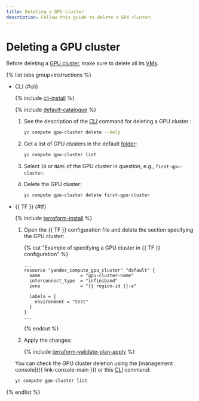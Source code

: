 ```yaml
---
title: Deleting a GPU cluster
description: Follow this guide to delete a GPU cluster.
---
```


# Deleting a GPU cluster


Before deleting a [GPU cluster](../../concepts/gpus.md#gpu-clusters), make sure to delete all its [VMs](../../concepts/vm.md).

{% list tabs group=instructions %}

- CLI {#cli}

  {% include [cli-install](../../../_includes/cli-install.md) %}

  {% include [default-catalogue](../../../_includes/default-catalogue.md) %}

  1. See the description of the [CLI](../../../cli/) command for deleting a GPU cluster :

     ```bash
     yc compute gpu-cluster delete --help
     ```

  1. Get a list of GPU clusters in the default [folder](../../../resource-manager/concepts/resources-hierarchy.md#folder):

     ```bash
     yc compute gpu-cluster list
     ```

  1. Select `ID` or `NAME` of the GPU cluster in question, e.g., `first-gpu-cluster`.
  1. Delete the GPU cluster:

     ```bash
     yc compute gpu-cluster delete first-gpu-cluster
     ```

- {{ TF }} {#tf}

  {% include [terraform-install](../../../_includes/terraform-install.md) %}

  1. Open the {{ TF }} configuration file and delete the section specifying the GPU cluster:

     {% cut "Example of specifying a GPU cluster in {{ TF }} configuration" %}

     ```hcl
     ...
     resource "yandex_compute_gpu_cluster" "default" {
       name               = "gpu-cluster-name"
       interconnect_type  = "infiniband"
       zone               = "{{ region-id }}-a"

       labels = {
         environment = "test"
       }
     }
     ...
     ```

     {% endcut %}

  1. Apply the changes:

     {% include [terraform-validate-plan-apply](../../../_tutorials/_tutorials_includes/terraform-validate-plan-apply.md) %}

  You can check the GPU cluster deletion using the [management console]({{ link-console-main }}) or this [CLI](../../../cli/) command:

    ```bash
    yc compute gpu-cluster list
    ```

{% endlist %}